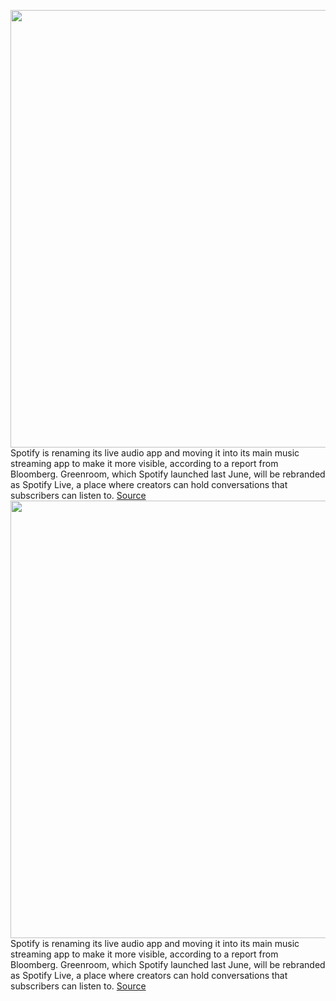 <img src='https://cdn.vox-cdn.com/thumbor/d57Y_03WUuwbHpFJZvbgTjVuyNE=/0x0:1820x1213/1200x800/filters:focal(765x462:1055x752)/cdn.vox-cdn.com/uploads/chorus_image/image/70661796/acastro_180213_1777_0004.0.jpg' width='700px' /><br/>
Spotify is renaming its live audio app and moving it into its main music streaming app to make it more visible, according to a report from Bloomberg. Greenroom, which Spotify launched last June, will be rebranded as Spotify Live, a place where creators can hold conversations that subscribers can listen to.
<a href='https://www.theverge.com/2022/3/23/22992647/spotify-greenroom-live-audio-clubhouse-creators'> Source <a/><img src='https://cdn.vox-cdn.com/thumbor/d57Y_03WUuwbHpFJZvbgTjVuyNE=/0x0:1820x1213/1200x800/filters:focal(765x462:1055x752)/cdn.vox-cdn.com/uploads/chorus_image/image/70661796/acastro_180213_1777_0004.0.jpg' width='700px' /><br/>
Spotify is renaming its live audio app and moving it into its main music streaming app to make it more visible, according to a report from Bloomberg. Greenroom, which Spotify launched last June, will be rebranded as Spotify Live, a place where creators can hold conversations that subscribers can listen to.
<a href='https://www.theverge.com/2022/3/23/22992647/spotify-greenroom-live-audio-clubhouse-creators'> Source <a/>